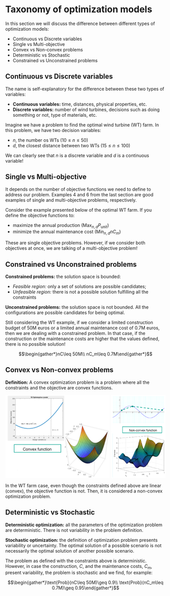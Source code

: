 # Taxonomy of optimization models

In this section we will discuss the difference between different types of optimization models:

* Continuous vs Discrete variables
* Single vs Multi-objective
* Convex vs Non-convex problems
* Deterministic vs Stochastic
* Constrained vs Unconstrained problems

## Continuous vs Discrete variables

The name is self-explanatory for the difference between these two types of variables:

* **Continuous variables:** time, distances, physical properties, etc.
* **Discrete variables:** number of wind turbines, decisions such as doing something or not, type of materials, etc.

Imagine we have a problem to find the optimal wind turbine (WT) farm. In this problem, we have two decision variables:

* $n$, the number os WTs ($10\leq n\leq 50$)
* $d$, the closest distance between two WTs ($15\leq n\leq 100$)

We can clearly see that $n$ is a discrete variable and $d$ is a continuous variable!

## Single vs Multi-objective

It depends on the number of objective functions we need to define to address our problem. Examples 4 and 6 from the last section are good examples of single and multi-objective problems, respectively.

Consider the example presented below of the optimal WT farm. If you define the objective functions to:

* maximize the annual production ($\text{Max}_{n,d} P_{\text{unit}}$)
* minimize the annual maintenance cost ($\text{Min}_{n,d}nC_m$)

These are single objective problems. However, if we consider both objectives at once, we are talking of a multi-objective problem!

## Constrained vs Unconstrained problems

**Constrained problems:** the solution space is bounded:

* *Feasible region:* only a set of solutions are possible candidates;
* *Unfeasible region:* there is not a possible solution fulfilling all the constraints

**Unconstrained problems:** the solution space is not bounded. All the configurations are possible candidates for being optimal.

Still considering the WT example, if we consider a limited construction budget of 50M euros or a limited annual maintenance cost of 0.7M euros, then we are dealing with a constrained problem. In that case, if the construction or the maintenance costs are higher that the values defined, there is no possible solution!

$$\begin{gather*}nC\leq 50M\\ nC_m\leq 0.7M\end{gather*}$$

## Convex vs Non-convex problems

**Definition:** A convex optimization problem is a problem where all the constraints and the objective are convex functions.


<div style="display: flex; justify-content: space-between;">
  <img src="./figs/convex.png" style="width: 65%;">
  <img src="./figs/non-convex.png" style="width: 34%;">
</div>

In the WT farm case, even though the constraints defined above are linear (convex), the objective function is not. Then, it is considered a non-convex optimization problem.

## Deterministic vs Stochastic

**Deterministic optimization:** all the parameters of the optimization problem are deterministic. There is not variability in the problem definition.

**Stochastic optimization:** the definition of optimization problem presents variability or uncertainty. The optimal solution of a possible scenario is not necessarily the optimal solution of another possible scenario.

The problem as defined with the constraints above is deterministic. However, in case the construction, $C$, and the maintenance costs, $C_m$, present variability, the problem is stochastic and we find, for example:

$$\begin{gather*}\text{Prob}(nC\leq 50M)\geq 0.9\\ \text{Prob}(nC_m\leq 0.7M)\geq 0.95\end{gather*}$$